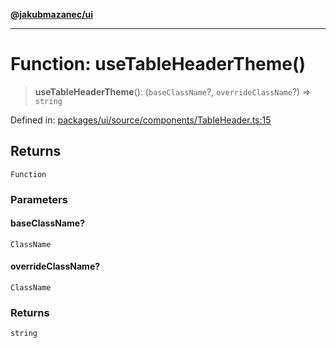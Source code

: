 [**@jakubmazanec/ui**](../README.md)

---

# Function: useTableHeaderTheme()

> **useTableHeaderTheme**(): (`baseClassName`?, `overrideClassName`?) => `string`

Defined in:
[packages/ui/source/components/TableHeader.ts:15](https://github.com/jakubmazanec/tools/blob/412167e80a7675933e43d5220a19d05130301e2d/packages/ui/source/components/TableHeader.ts#L15)

## Returns

`Function`

### Parameters

#### baseClassName?

`ClassName`

#### overrideClassName?

`ClassName`

### Returns

`string`
